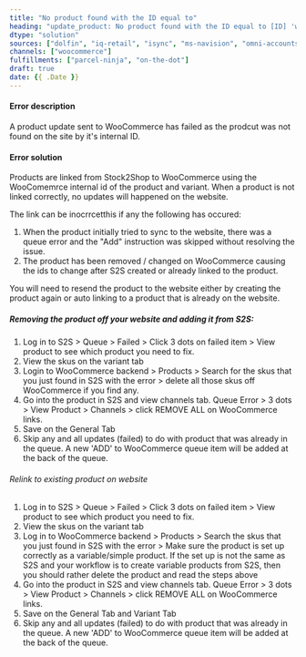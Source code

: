 ```yaml
---
title: "No product found with the ID equal to"
heading: "update_product: No product found with the ID equal to [ID] 'woocommerce_api_no_product_found'"
dtype: "solution"
sources: ["dolfin", "iq-retail", "isync", "ms-navision", "omni-accounts", "pastel-partner", "sage-50cloud-pastel-xpress", "sage-200-evolution", "sage-300cloud", "sage-business-cloud-financials", "sage-evolution", "sage-one", "sage-pastel-evolution", "sap", "syspro" ]
channels: ["woocommerce"]
fulfillments: ["parcel-ninja", "on-the-dot"]
draft: true
date: {{ .Date }}
---
```


#### Error description
A product update sent to WooCommerce has failed as the prodcut was not found on the site by it's internal ID.

#### Error solution
Products are linked  from Stock2Shop to WooCommerce using the WooComemrce internal id of the product and variant.
When a product is not linked correctly,  no updates will happened on the website. 

The link can be inocrrcetthis if any the following has occured:

1. When the product initially tried to sync to the website, there was a queue error and the "Add" instruction was skipped without resolving the issue.
2. The product has been removed / changed on WooCommerce causing the ids to change after S2S created or already linked to the product.

You will need to resend the product to the website either by creating the product again or auto linking to a product that is already on the website.

##### Removing the product off your website and adding it from S2S:

1. Log in to S2S > Queue > Failed > Click 3 dots on failed item > View product to see which product you need to fix.
2. View the skus on the variant tab
3. Login to WooCommerce backend > Products > Search for the skus that you just found in S2S with the error > delete all those skus off WooCommerce if you find any.
4. Go into the product in S2S and view channels tab. Queue Error > 3 dots > View Product > Channels > click REMOVE ALL on WooCommerce links.
5. Save on the General Tab 
6. Skip any and all updates (failed) to do with product that was already in the queue. A new 'ADD' to WooCommerce queue item will be added at the back of the queue.

###### Relink to existing product on website

1. Log in to S2S > Queue > Failed > Click 3 dots on failed item > View product to see which product you need to fix.
2. View the skus on the variant tab
3. Log in to WooCommerce backend > Products > Search the skus that you just found in S2S with the error > Make sure the product is set up correctly as a variable/simple product. If the set up is not the same as S2S and your workflow is to create variable products from S2S, then you should rather delete the product and read the steps  above
4. Go into the product in S2S and view channels tab. Queue Error > 3 dots > View Product > Channels > click REMOVE ALL on WooCommerce links.
5. Save on the General Tab and Variant Tab
6. Skip any and all updates (failed) to do with product that was already in the queue. A new 'ADD' to WooCommerce queue item will be added at the back of the queue.